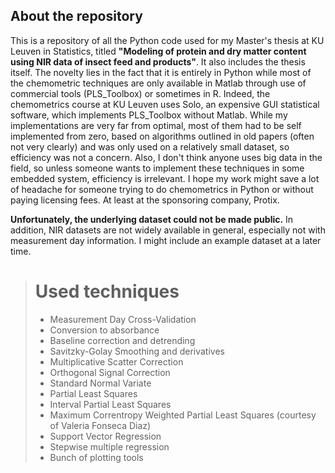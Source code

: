 ## About the repository
This is a repository of all the Python code used for my Master's thesis at KU Leuven in Statistics,
titled **"Modeling of protein and dry matter content using NIR data of insect feed and products"**. It also includes the
thesis itself. The novelty lies in the fact that it is entirely in Python while most of the chemometric techniques are only available in Matlab
through use of commercial tools (PLS_Toolbox) or sometimes in R. Indeed, the chemometrics course at KU Leuven uses Solo, an expensive GUI statistical software,
which implements PLS_Toolbox without Matlab. While my implementations are very far from optimal, most of them had to be self implemented from zero, based on algorithms outlined
in old papers (often not very clearly) and was only used on a relatively small dataset, so efficiency was not a concern. Also, I don't think anyone uses big data in the field, so unless someone wants to implement these techniques in some embedded system, efficiency is irrelevant. I hope my work might save a lot of headache for someone trying to do chemometrics in Python or without paying licensing fees. At least at the sponsoring company, Protix.  

**Unfortunately, the underlying dataset could not be made public.** In addition, NIR datasets are not widely available in general, especially not with measurement day information. I might include an example dataset at a later time.

># Used techniques
> - Measurement Day Cross-Validation
> - Conversion to absorbance
> - Baseline correction and detrending
> - Savitzky-Golay Smoothing and derivatives
> - Multiplicative Scatter Correction
> - Orthogonal Signal Correction
> - Standard Normal Variate
> - Partial Least Squares
> - Interval Partial Least Squares
> - Maximum Correntropy Weighted Partial Least Squares (courtesy of Valeria Fonseca Diaz)
> - Support Vector Regression
> - Stepwise multiple regression
> - Bunch of plotting tools
